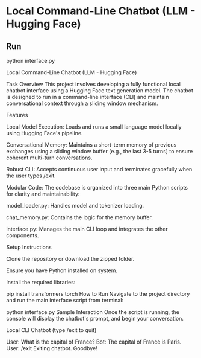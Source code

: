 
# Local Command-Line Chatbot (LLM - Hugging Face)
##  Run
python interface.py

Local Command-Line Chatbot (LLM - Hugging Face) 

Task Overview
This project involves developing a fully functional local chatbot interface using a Hugging Face text generation model. The chatbot is designed to run in a command-line interface (CLI) and maintain conversational context through a sliding window mechanism.

Features

Local Model Execution: Loads and runs a small language model locally using Hugging Face's pipeline.


Conversational Memory: Maintains a short-term memory of previous exchanges using a sliding window buffer (e.g., the last 3-5 turns) to ensure coherent multi-turn conversations.


Robust CLI: Accepts continuous user input and terminates gracefully when the user types /exit.


Modular Code: The codebase is organized into three main Python scripts for clarity and maintainability:


model_loader.py: Handles model and tokenizer loading.


chat_memory.py: Contains the logic for the memory buffer.


interface.py: Manages the main CLI loop and integrates the other components.

Setup Instructions

Clone the repository or download the zipped folder.

Ensure you have Python installed on system.


Install the required libraries:


pip install transformers torch
How to Run
Navigate to the project directory and run the main interface script from terminal:


python interface.py
Sample Interaction
Once the script is running, the console will display the chatbot's prompt, and begin your conversation.

Local CLI Chatbot (type /exit to quit)

User: What is the capital of France? 
Bot: The capital of France is Paris.  
User: /exit 
Exiting chatbot. Goodbye! 
